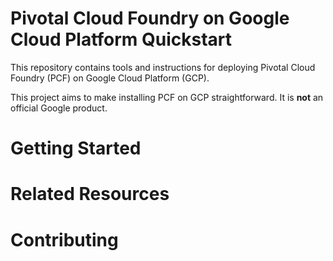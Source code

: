 # Pivotal Cloud Foundry on Google Cloud Platform Quickstart 

This repository contains tools and instructions for deploying Pivotal Cloud Foundry (PCF) on Google Cloud Platform (GCP).

This project aims to make installing PCF on GCP straightforward. It is **not** an official Google product.

# Getting Started
# Related Resources
# Contributing
